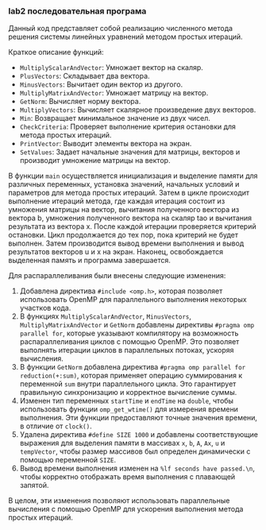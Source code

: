 ### lab2 последовательная програма
Данный код представляет собой реализацию численного метода решения системы линейных уравнений методом простых итераций.

Краткое описание функций:
- `MultiplyScalarAndVector`: Умножает вектор на скаляр.
- `PlusVectors`: Складывает два вектора.
- `MinusVectors`: Вычитает один вектор из другого.
- `MultiplyMatrixAndVector`: Умножает матрицу на вектор.
- `GetNorm`: Вычисляет норму вектора.
- `MultiplyVectors`: Вычисляет скалярное произведение двух векторов.
- `Min`: Возвращает минимальное значение из двух чисел.
- `CheckCriteria`: Проверяет выполнение критерия остановки для метода простых итераций.
- `PrintVector`: Выводит элементы вектора на экран.
- `SetValues`: Задает начальные значения для матрицы, векторов и производит умножение матрицы на вектор.

В функции `main` осуществляется инициализация и выделение памяти для различных переменных, установка значений, начальных условий и параметров для метода простых итераций. Затем в цикле происходит выполнение итераций метода, где каждая итерация состоит из умножения матрицы на вектор, вычитания полученного вектора из вектора b, умножения полученного вектора на скаляр tao и вычитания результата из вектора x. После каждой итерации проверяется критерий остановки. Цикл продолжается до тех пор, пока критерий не будет выполнен. Затем производится вывод времени выполнения и вывод результатов векторов u и x на экран. Наконец, освобождается выделенная память и программа завершается.

Для распараллеливания были внесены следующие изменения:
1. Добавлена директива `#include <omp.h>`, которая позволяет использовать OpenMP для параллельного выполнения некоторых участков кода.
2. В функциях `MultiplyScalarAndVector`, `MinusVectors`, `MultiplyMatrixAndVector` и `GetNorm` добавлены директивы `#pragma omp parallel for`, которые указывают компилятору на возможность распараллеливания циклов с помощью OpenMP. Это позволяет выполнять итерации циклов в параллельных потоках, ускоряя вычисления.
3. В функции `GetNorm` добавлена директива `#pragma omp parallel for reduction(+:sum)`, которая применяет операцию суммирования к переменной `sum` внутри параллельного цикла. Это гарантирует правильную синхронизацию и корректное вычисление суммы.
4. Изменен тип переменных `startTime` и `endTime` на `double`, чтобы использовать функции `omp_get_wtime()` для измерения времени выполнения. Эти функции предоставляют точные значения времени, в отличие от `clock()`.
5. Удалена директива `#define SIZE 1000` и добавлены соответствующие выражения для выделения памяти в массивах `x`, `b`, `A`, `Ax`, `u` и `tempVector`, чтобы размер массивов был определен динамически с помощью переменной `SIZE`.
6. Вывод времени выполнения изменен на `%lf seconds have passed.\n`, чтобы корректно отображать время выполнения с плавающей запятой.

В целом, эти изменения позволяют использовать параллельные вычисления с помощью OpenMP для ускорения выполнения метода простых итераций.
